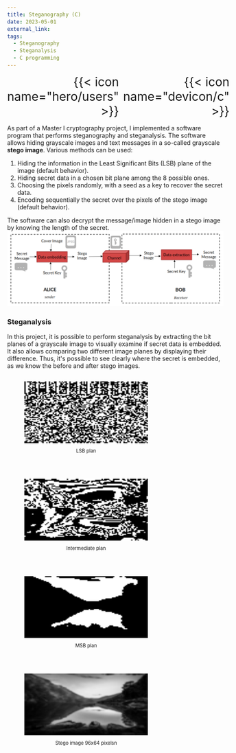 ```yaml
---
title: Steganography (C)
date: 2023-05-01
external_link:
tags:
  - Steganography
  - Steganalysis
  - C programming
---
```


<p style="text-align: right; display: flex; align-items: center;">
  <span style="font-size: 2em; margin-right: 10px;">{{< icon name="hero/users" >}}</span>
  <span style="font-size: 2em;">{{< icon name="devicon/c" >}}</span>
</p>


As part of a Master I cryptography project, I implemented a software program that performs steganography and steganalysis. The software allows hiding grayscale images and text messages in a so-called grayscale **stego image**. Various methods can be used:
1. Hiding the information in the Least Significant Bits (LSB) plane of the image (default behavior).
2. Hiding secret data in a chosen bit plane among the 8 possible ones.
3. Choosing the pixels randomly, with a seed as a key to recover the secret data.
4. Encoding sequentially the secret over the pixels of the stego image (default behavior).

The software can also decrypt the message/image hidden in a stego image by knowing the length of the secret.
![image](image.png)
### Steganalysis

In this project, it is possible to perform steganalysis by extracting the bit planes of a grayscale image to visually examine if secret data is embedded. It also allows comparing two different image planes by displaying their difference. Thus, it's possible to see clearly where the secret is embedded, as we know the before and after stego images.

<html lang="en">
<head>
    <meta charset="UTF-8">
    <meta name="viewport" content="width=device-width, initial-scale=1.0">
    <title>Bit plan extraction of a stego image</title>
    <style>
        .image-gallery {
            display: flex;
            gap: 30px; 
            flex-wrap: wrap;
        }
        .image-item {
            text-align: center;
            max-width: 288px; 
        }
        .image-item img {
            width: 288px; 
            height: 144px;
        }
        .image-item figcaption {
            margin-top: 8px;
            font-size: 0.8em; 
        }
    </style>
</head>
<body>
    <div class="image-gallery">
        <figure class="image-item">
            <img src="frame_1.jpg" >
            <figcaption>LSB plan</figcaption>
        </figure>
        <figure class="image-item">
            <img src="frame_5.jpg">
            <figcaption>Intermediate plan</figcaption>
        </figure>
        <figure class="image-item">
            <img src="frame_8.jpg">
            <figcaption>MSB plan</figcaption>
        </figure>
        <figure class="image-item">
            <img src="hote_96x64.png">
            <figcaption>Stego image 96x64 pixelsn</figcaption>
        </figure>
    </div>
</body>
</html>

<!--more-->
